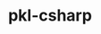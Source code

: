 ---
title: pkl-csharp
description: These packages are C# bindings to pkl to provide a native way to interact with pkl files.
url: https://github.com/Rafaeruo/pkl-csharp
---